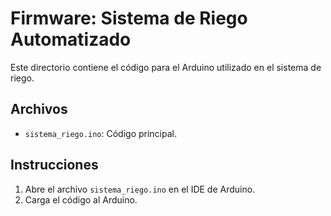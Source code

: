# Firmware: Sistema de Riego Automatizado
Este directorio contiene el código para el Arduino utilizado en el sistema de riego.

## Archivos
- `sistema_riego.ino`: Código principal.

## Instrucciones
1. Abre el archivo `sistema_riego.ino` en el IDE de Arduino.
2. Carga el código al Arduino.
